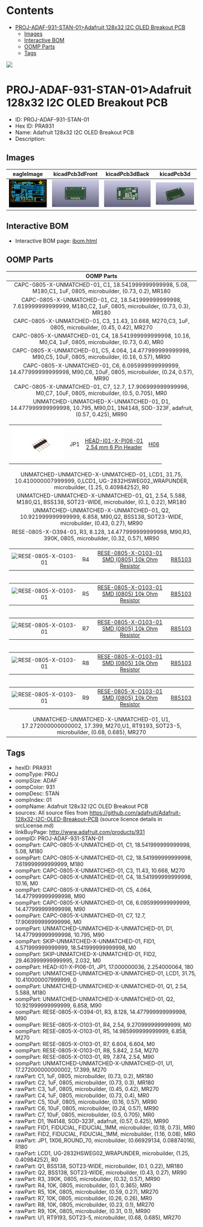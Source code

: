 



Contents
========

* [PROJ-ADAF-931-STAN-01>Adafruit 128x32 I2C OLED Breakout PCB](#proj-adaf-931-stan-01adafruit-128x32-i2c-oled-breakout-pcb)
	* [Images](#images)
	* [Interactive BOM](#interactive-bom)
	* [OOMP Parts](#oomp-parts)
	* [Tags](#tags)
  
![][im]
# PROJ-ADAF-931-STAN-01>Adafruit 128x32 I2C OLED Breakout PCB

- ID: PROJ-ADAF-931-STAN-01
- Hex ID: PRA931
- Name: Adafruit 128x32 I2C OLED Breakout PCB
- Description: 

## Images
  
  

|eagleImage|kicadPcb3dFront|kicadPcb3dBack|kicadPcb3d|
| :---: | :---: | :---: | :---: |
|[![eagleImage](eagleImage_140.png)](eagleImage_600.png)|[![kicadPcb3dFront](kicadPcb3dFront_140.png)](kicadPcb3dFront_600.png)|[![kicadPcb3dBack](kicadPcb3dBack_140.png)](kicadPcb3dBack_600.png)|[![kicadPcb3d](kicadPcb3d_140.png)](kicadPcb3d_600.png)|

## Interactive BOM

- Interactive BOM page: [ibom.html](kicad/bom/ibom.html)

## OOMP Parts
  

|OOMP Parts|
| :---: |
|CAPC-0805-X-UNMATCHED-01, C1, 18.541999999999998, 5.08, M180,C1, 1uF, 0805, microbuilder, (0.73, 0.2), MR180|
|CAPC-0805-X-UNMATCHED-01, C2, 18.541999999999998, 7.619999999999999, M180,C2, 1uF, 0805, microbuilder, (0.73, 0.3), MR180|
|CAPC-0805-X-UNMATCHED-01, C3, 11.43, 10.668, M270,C3, 1uF, 0805, microbuilder, (0.45, 0.42), MR270|
|CAPC-0805-X-UNMATCHED-01, C4, 18.541999999999998, 10.16, M0,C4, 1uF, 0805, microbuilder, (0.73, 0.4), MR0|
|CAPC-0805-X-UNMATCHED-01, C5, 4.064, 14.477999999999998, M90,C5, 10uF, 0805, microbuilder, (0.16, 0.57), MR90|
|CAPC-0805-X-UNMATCHED-01, C6, 6.095999999999999, 14.477999999999998, M90,C6, 10uF, 0805, microbuilder, (0.24, 0.57), MR90|
|CAPC-0805-X-UNMATCHED-01, C7, 12.7, 17.906999999999996, M0,C7, 10uF, 0805, microbuilder, (0.5, 0.705), MR0|
|UNMATCHED-UNMATCHED-X-UNMATCHED-01, D1, 14.477999999999998, 10.795, M90,D1, 1N4148, SOD-323F, adafruit, (0.57, 0.425), MR90|
|<table><tr><td>![HEAD-I01-X-PI06-01](https://raw.githubusercontent.com/oomlout/oomlout_OOMP_parts/main/HEAD-I01-X-PI06-01/image_140.jpg)</td><td> JP1</td><td>[HEAD-I01-X-PI06-01<br>2.54 mm 6 Pin Header](https://github.com/oomlout/oomlout_OOMP_parts/tree/main/HEAD-I01-X-PI06-01/)</td><td>[H06](https://github.com/oomlout/oomlout_OOMP_parts/tree/main/HEAD-I01-X-PI06-01/)</td></tr></table>|
|UNMATCHED-UNMATCHED-X-UNMATCHED-01, LCD1, 31.75, 10.410000007999999, 0,LCD1, UG-2832HSWEG02_WRAPUNDER, microbuilder, (1.25, 0.40984252), R0|
|UNMATCHED-UNMATCHED-X-UNMATCHED-01, Q1, 2.54, 5.588, M180,Q1, BSS138, SOT23-WIDE, microbuilder, (0.1, 0.22), MR180|
|UNMATCHED-UNMATCHED-X-UNMATCHED-01, Q2, 10.921999999999999, 6.858, M90,Q2, BSS138, SOT23-WIDE, microbuilder, (0.43, 0.27), MR90|
|RESE-0805-X-O394-01, R3, 8.128, 14.477999999999998, M90,R3, 390K, 0805, microbuilder, (0.32, 0.57), MR90|
|<table><tr><td>![RESE-0805-X-O103-01](https://raw.githubusercontent.com/oomlout/oomlout_OOMP_parts/main/RESE-0805-X-O103-01/image_140.jpg)</td><td> R4</td><td>[RESE-0805-X-O103-01<br>SMD (0805) 10k Ohm Resistor](https://github.com/oomlout/oomlout_OOMP_parts/tree/main/RESE-0805-X-O103-01/)</td><td>[R85103](https://github.com/oomlout/oomlout_OOMP_parts/tree/main/RESE-0805-X-O103-01/)</td></tr></table>|
|<table><tr><td>![RESE-0805-X-O103-01](https://raw.githubusercontent.com/oomlout/oomlout_OOMP_parts/main/RESE-0805-X-O103-01/image_140.jpg)</td><td> R5</td><td>[RESE-0805-X-O103-01<br>SMD (0805) 10k Ohm Resistor](https://github.com/oomlout/oomlout_OOMP_parts/tree/main/RESE-0805-X-O103-01/)</td><td>[R85103](https://github.com/oomlout/oomlout_OOMP_parts/tree/main/RESE-0805-X-O103-01/)</td></tr></table>|
|<table><tr><td>![RESE-0805-X-O103-01](https://raw.githubusercontent.com/oomlout/oomlout_OOMP_parts/main/RESE-0805-X-O103-01/image_140.jpg)</td><td> R7</td><td>[RESE-0805-X-O103-01<br>SMD (0805) 10k Ohm Resistor](https://github.com/oomlout/oomlout_OOMP_parts/tree/main/RESE-0805-X-O103-01/)</td><td>[R85103](https://github.com/oomlout/oomlout_OOMP_parts/tree/main/RESE-0805-X-O103-01/)</td></tr></table>|
|<table><tr><td>![RESE-0805-X-O103-01](https://raw.githubusercontent.com/oomlout/oomlout_OOMP_parts/main/RESE-0805-X-O103-01/image_140.jpg)</td><td> R8</td><td>[RESE-0805-X-O103-01<br>SMD (0805) 10k Ohm Resistor](https://github.com/oomlout/oomlout_OOMP_parts/tree/main/RESE-0805-X-O103-01/)</td><td>[R85103](https://github.com/oomlout/oomlout_OOMP_parts/tree/main/RESE-0805-X-O103-01/)</td></tr></table>|
|<table><tr><td>![RESE-0805-X-O103-01](https://raw.githubusercontent.com/oomlout/oomlout_OOMP_parts/main/RESE-0805-X-O103-01/image_140.jpg)</td><td> R9</td><td>[RESE-0805-X-O103-01<br>SMD (0805) 10k Ohm Resistor](https://github.com/oomlout/oomlout_OOMP_parts/tree/main/RESE-0805-X-O103-01/)</td><td>[R85103](https://github.com/oomlout/oomlout_OOMP_parts/tree/main/RESE-0805-X-O103-01/)</td></tr></table>|
|UNMATCHED-UNMATCHED-X-UNMATCHED-01, U1, 17.272000000000002, 17.399, M270,U1, RT9193, SOT23-5, microbuilder, (0.68, 0.685), MR270|

## Tags

- hexID: PRA931
- oompType: PROJ
- oompSize: ADAF
- oompColor: 931
- oompDesc: STAN
- oompIndex: 01
- oompName: Adafruit 128x32 I2C OLED Breakout PCB
- sources: All source files from https://github.com/adafruit/Adafruit-128x32-I2C-OLED-Breakout-PCB (source licence details in srcLicense.md)
- linkBuyPage: http://www.adafruit.com/products/931
- oompID: PROJ-ADAF-931-STAN-01
- oompPart: CAPC-0805-X-UNMATCHED-01, C1, 18.541999999999998, 5.08, M180
- oompPart: CAPC-0805-X-UNMATCHED-01, C2, 18.541999999999998, 7.619999999999999, M180
- oompPart: CAPC-0805-X-UNMATCHED-01, C3, 11.43, 10.668, M270
- oompPart: CAPC-0805-X-UNMATCHED-01, C4, 18.541999999999998, 10.16, M0
- oompPart: CAPC-0805-X-UNMATCHED-01, C5, 4.064, 14.477999999999998, M90
- oompPart: CAPC-0805-X-UNMATCHED-01, C6, 6.095999999999999, 14.477999999999998, M90
- oompPart: CAPC-0805-X-UNMATCHED-01, C7, 12.7, 17.906999999999996, M0
- oompPart: UNMATCHED-UNMATCHED-X-UNMATCHED-01, D1, 14.477999999999998, 10.795, M90
- oompPart: SKIP-UNMATCHED-X-UNMATCHED-01, FID1, 4.571999999999999, 18.541999999999998, M0
- oompPart: SKIP-UNMATCHED-X-UNMATCHED-01, FID2, 29.463999999999995, 2.032, M0
- oompPart: HEAD-I01-X-PI06-01, JP1, 17.000000036, 2.254000064, 180
- oompPart: UNMATCHED-UNMATCHED-X-UNMATCHED-01, LCD1, 31.75, 10.410000007999999, 0
- oompPart: UNMATCHED-UNMATCHED-X-UNMATCHED-01, Q1, 2.54, 5.588, M180
- oompPart: UNMATCHED-UNMATCHED-X-UNMATCHED-01, Q2, 10.921999999999999, 6.858, M90
- oompPart: RESE-0805-X-O394-01, R3, 8.128, 14.477999999999998, M90
- oompPart: RESE-0805-X-O103-01, R4, 2.54, 9.270999999999999, M0
- oompPart: RESE-0805-X-O103-01, R5, 14.985999999999999, 6.858, M270
- oompPart: RESE-0805-X-O103-01, R7, 6.604, 6.604, M0
- oompPart: RESE-0805-X-O103-01, R8, 5.842, 2.54, M270
- oompPart: RESE-0805-X-O103-01, R9, 7.874, 2.54, M90
- oompPart: UNMATCHED-UNMATCHED-X-UNMATCHED-01, U1, 17.272000000000002, 17.399, M270
- rawPart: C1, 1uF, 0805, microbuilder, (0.73, 0.2), MR180
- rawPart: C2, 1uF, 0805, microbuilder, (0.73, 0.3), MR180
- rawPart: C3, 1uF, 0805, microbuilder, (0.45, 0.42), MR270
- rawPart: C4, 1uF, 0805, microbuilder, (0.73, 0.4), MR0
- rawPart: C5, 10uF, 0805, microbuilder, (0.16, 0.57), MR90
- rawPart: C6, 10uF, 0805, microbuilder, (0.24, 0.57), MR90
- rawPart: C7, 10uF, 0805, microbuilder, (0.5, 0.705), MR0
- rawPart: D1, 1N4148, SOD-323F, adafruit, (0.57, 0.425), MR90
- rawPart: FID1, FIDUCIAL, FIDUCIAL_1MM, microbuilder, (0.18, 0.73), MR0
- rawPart: FID2, FIDUCIAL, FIDUCIAL_1MM, microbuilder, (1.16, 0.08), MR0
- rawPart: JP1, 1X06_ROUND_70, microbuilder, (0.66929134, 0.08874016), R180
- rawPart: LCD1, UG-2832HSWEG02_WRAPUNDER, microbuilder, (1.25, 0.40984252), R0
- rawPart: Q1, BSS138, SOT23-WIDE, microbuilder, (0.1, 0.22), MR180
- rawPart: Q2, BSS138, SOT23-WIDE, microbuilder, (0.43, 0.27), MR90
- rawPart: R3, 390K, 0805, microbuilder, (0.32, 0.57), MR90
- rawPart: R4, 10K, 0805, microbuilder, (0.1, 0.365), MR0
- rawPart: R5, 10K, 0805, microbuilder, (0.59, 0.27), MR270
- rawPart: R7, 10K, 0805, microbuilder, (0.26, 0.26), MR0
- rawPart: R8, 10K, 0805, microbuilder, (0.23, 0.1), MR270
- rawPart: R9, 10K, 0805, microbuilder, (0.31, 0.1), MR90
- rawPart: U1, RT9193, SOT23-5, microbuilder, (0.68, 0.685), MR270



[im]: kicadPcb3d_450.png

